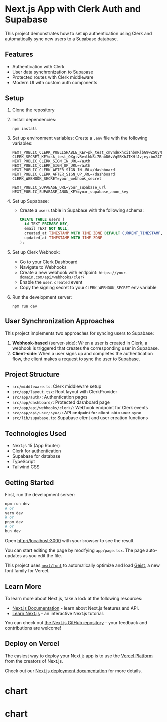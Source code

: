 # Next.js App with Clerk Auth and Supabase

This project demonstrates how to set up authentication using Clerk and automatically sync new users to a Supabase database.

## Features

- Authentication with Clerk
- User data synchronization to Supabase
- Protected routes with Clerk middleware
- Modern UI with custom auth components

## Setup

1. Clone the repository
2. Install dependencies:
   ```
   npm install
   ```
3. Set up environment variables:
   Create a `.env` file with the following variables:
   ```
   NEXT_PUBLIC_CLERK_PUBLISHABLE_KEY=pk_test_cmVndWxhci1hbnRlbG9wZS0yNi5jbGVyay5hY2NvdW50cy5kZXYk
   CLERK_SECRET_KEY=sk_test_QXgtvRenlhNSi7BnbD6vVqSBKhJTKHfJvjeyzbn24T
   NEXT_PUBLIC_CLERK_SIGN_IN_URL=/auth
   NEXT_PUBLIC_CLERK_SIGN_UP_URL=/auth
   NEXT_PUBLIC_CLERK_AFTER_SIGN_IN_URL=/dashboard
   NEXT_PUBLIC_CLERK_AFTER_SIGN_UP_URL=/dashboard
   CLERK_WEBHOOK_SECRET=your_webhook_secret

   NEXT_PUBLIC_SUPABASE_URL=your_supabase_url
   NEXT_PUBLIC_SUPABASE_ANON_KEY=your_supabase_anon_key
   ```

4. Set up Supabase:
   - Create a `users` table in Supabase with the following schema:
     ```sql
     CREATE TABLE users (
       id TEXT PRIMARY KEY,
       email TEXT NOT NULL,
       created_at TIMESTAMP WITH TIME ZONE DEFAULT CURRENT_TIMESTAMP,
       updated_at TIMESTAMP WITH TIME ZONE
     );
     ```

5. Set up Clerk Webhook:
   - Go to your Clerk Dashboard
   - Navigate to Webhooks
   - Create a new webhook with endpoint: `https://your-domain.com/api/webhooks/clerk`
   - Enable the `user.created` event
   - Copy the signing secret to your `CLERK_WEBHOOK_SECRET` env variable

6. Run the development server:
   ```
   npm run dev
   ```

## User Synchronization Approaches

This project implements two approaches for syncing users to Supabase:

1. **Webhook-based** (server-side): When a user is created in Clerk, a webhook is triggered that creates the corresponding user in Supabase.
2. **Client-side**: When a user signs up and completes the authentication flow, the client makes a request to sync the user to Supabase.

## Project Structure

- `src/middleware.ts`: Clerk middleware setup
- `src/app/layout.tsx`: Root layout with ClerkProvider
- `src/app/auth/`: Authentication pages 
- `src/app/dashboard/`: Protected dashboard page
- `src/app/api/webhooks/clerk/`: Webhook endpoint for Clerk events
- `src/app/api/user/sync/`: API endpoint for client-side user sync
- `src/lib/supabase.ts`: Supabase client and user creation functions

## Technologies Used

- Next.js 15 (App Router)
- Clerk for authentication
- Supabase for database
- TypeScript
- Tailwind CSS

## Getting Started

First, run the development server:

```bash
npm run dev
# or
yarn dev
# or
pnpm dev
# or
bun dev
```

Open [http://localhost:3000](http://localhost:3000) with your browser to see the result.

You can start editing the page by modifying `app/page.tsx`. The page auto-updates as you edit the file.

This project uses [`next/font`](https://nextjs.org/docs/app/building-your-application/optimizing/fonts) to automatically optimize and load [Geist](https://vercel.com/font), a new font family for Vercel.

## Learn More

To learn more about Next.js, take a look at the following resources:

- [Next.js Documentation](https://nextjs.org/docs) - learn about Next.js features and API.
- [Learn Next.js](https://nextjs.org/learn) - an interactive Next.js tutorial.

You can check out [the Next.js GitHub repository](https://github.com/vercel/next.js) - your feedback and contributions are welcome!

## Deploy on Vercel

The easiest way to deploy your Next.js app is to use the [Vercel Platform](https://vercel.com/new?utm_medium=default-template&filter=next.js&utm_source=create-next-app&utm_campaign=create-next-app-readme) from the creators of Next.js.

Check out our [Next.js deployment documentation](https://nextjs.org/docs/app/building-your-application/deploying) for more details.
# chart
# chart
